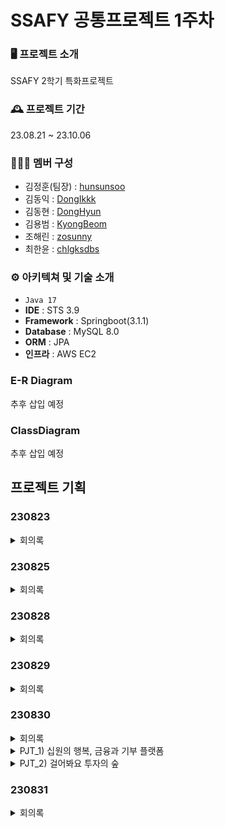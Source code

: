 # SSAFY 공통프로젝트 1주차

### 🖥️ 프로젝트 소개

SSAFY 2학기 특화프로젝트

### 🕰️ 프로젝트 기간

23.08.21 ~ 23.10.06

### 🧑‍🤝‍🧑 멤버 구성

- 김정훈(팀장) : [hunsunsoo](https://github.com/hunsunsoo)
- 김동익 : [DongIkkk](https://github.com/DongIkkk)
- 김동현 : [DongHyun](https://github.com/DongHyun-Klm)
- 김용범 : [KyongBeom](https://github.com/KyongBeom)
- 조해린 : [zosunny](https://github.com/zosunny)
- 최한윤 : [chlgksdbs](https://github.com/chlgksdbs)

### ⚙️ 아키텍쳐 및 기술 소개

- `Java 17`
- **IDE** : STS 3.9
- **Framework** : Springboot(3.1.1)
- **Database** : MySQL 8.0
- **ORM** : JPA
- **인프라** : AWS EC2

### E-R Diagram

추후 삽입 예정

### ClassDiagram

추후 삽입 예정

## 프로젝트 기획

### 230823

<details>
<summary>회의록</summary>
<div markdown="1">

## 회식 → 우천취소

다음주로~ 08.28 월요일 다시 정하기!

---

## 그라운드 룰

1. 모든 이슈 공유 (ex. 예비군, 취업 관련 이슈) → 취업 관련 이슈나 출결 이슈 공유
2. 의견 자유 (표정 관리 못하면 체벌)
3. 지각 시, 커피 (아아만 가능)
4. git push 전에 pull
5. 존댓말 시 장기 자랑 → 08.23 09:26 AM~10.06 18:00 PM
6. 혼자 웃을 시 공유
7. 카톡알림 끄지말기 (불시 검문)
8. 카톡, mm 확인 후 이모지 등으로 답장 꼭 하기
9. 매일 오전 10분 스크럼 회의, 월요일은 주간 회의
10. 1일 1사진
11. 우리는 개인주의다. 각자도생

---

## 프로젝트

### 프로젝트 도메인

: 핀테크(금융특화)

### 프로젝트 주제 ⇒ 17시까지 인당 3개씩 짜오기

**[한윤]**

[](https://zdnet.co.kr/view/?no=20230629162700)

[GitHub - avatime/SOL: 🏆쏠# : [신한은행 기업 연계 프로젝트]  통합형 금융 플랫폼 앱 서비스 - 🥈SSAFY 7기 자율프로젝트 우수상 2등(2022.11.28)](https://github.com/avatime/SOL)

- Open API
    - 오픈뱅킹 : https://www.openbanking.or.kr/main
    - 전자공시시스템 : https://dart.fss.or.kr/
    - 금융결제원: https://developers.kftc.or.kr/dev
    - FinanceDataReader
        - https://github.com/financedata-org/FinanceDataReader
        - https://financedata.github.io/posts/finance-data-reader-users-guide.html
- Toss나 카카오 뱅크와 같이 인터넷 전문 은행 플랫폼을 **모바일**로 개발 → **금융 슈퍼앱 프로젝트**
    - (가능할지 모르겠는데) 자체 인증서 기능 (ex. KB국민 인증서)
    - 사용자가 연동한 모든 은행의 계좌 조회 기능 (wallet 기능)
        - 연동 시, 1원 이체로 실명 인증하는 기능
    - 회원가입 시에 또는 다른 공간을 만들어서 사용자가 원하는 해외 여행지를 선택할 수 있게 하는 기능 → **여행을 포커스로 맞추고 금융 상품을 개발해도 나쁘지 않을듯?**
        - 사용자가 고른 여행지에 대한 환율 요청 알림 기능 (→ 환율이 공시될 때 배치 프로세스를 통해 원하는 지역의 환율을 알려주는 기능)
        - 사용자가 연동한 은행에 대해, 해외 결제가 가능한 카드 추천 기능
    - 사용자가 연동한 모든 은행에서 계좌내역 상세조회를 통해 월별 소비패턴을 분석하는 기능
        - 매달 고정 지출에 대한 사용자 푸쉬 알림 (ex. 유튜브 프리미엄, 쿠팡 로켓프레시 등..)
    - 사용자의 대출 계좌를 읽고 현재 대출계좌의 금리를 보여주는 기능
        - 해당 은행 상품 중, 금리가 제일 좋은 대출 추천 기능
    - 채팅 상담을 위한 챗봇 기능 (chat gpt 활용)
    - 달력 기능을 추가해서, 사용자가 입출금 해야되는 날짜에 기록을 가능하게 하고, 해당 날짜와 시간에 알림 기능
    - 빅테크 서비스 시스템인 유료 맴버십 서비스 기능 (구독 서비스 기능, ex. 토스프라임, 네이버플러스맴버십 등..)
    - 이더리움에서 제공하는 NFT를 위한 표준 프로토콜인 ‘ERC-721’을 기반으로 NFT를 생성하는 로직을 구현 → 이더리움 네트워크에서 가상화폐를 만들기 위해서는 ‘ERC-20’ 프로토콜을 사용 → **자체 앱 가상화폐 만들기**

**[용범]**

- 청소년 금융 슈퍼앱
    - 금융과 관련된 용어나 방식이 청소년한테 진입장벽이 높고 어렵다.
    - 청소년에 맞는 단어 선택과, 기능을 정리한 금융 슈퍼앱
    - 진입장벽을 낮추고, 청소년이 할 수 있는 다양한 금융 상품 소개 및 추천 + 멀게만 느껴지는 투자도 가능하도록

- 취미 재테크 플랫폼
    - 신발, 식물, 레고 등 다양한 취미와 관련된 재테크가 늘어남.
    - 따라서 이러한 재테크를 당근 마켓처럼 거래 가능하고 주식장 처럼 실시간 시세를 표시함.
    - 기본적인 금융시스템을 구현, 주식이나 펀드 연결 대신에 취미 재테크로 연결
    - 취미 재테크와 금융 서비스를 동시에 즐길 수 있는 명륜진사갈비 같은 서비스

- 세금 관리
    - 현재 핀테크 시장에  AI 투자 전문, 보험 전문, 대출 금리 비교 전문 등 슈퍼앱을 제외한 한 종목 특화 핀테크 어플이 많다.
    - 그 중에서 빈집을 찾던 중 세금과 관련해서 정리를 해주는 사이트가 비교적 없는 것 같음.
    - 본인의 소득이나 지출, 부동산, 자동차 등 에서 나오는 세금을 정리, 어떻게 하면 세금이 적게 나오는지 비교 분석 해주는 세금 관리 어플 or 사이트
    - 캘린더를 통한 관리 + 연말정산을 위한 정리 및 방식 추천

- 여러방면 연계형 핀테크
    - 옆에 보시는 화면처럼, 문화생활을 즐길 때 필요한 티켓 구매 화면입니다. 구매를 할 때, 결제를 할 수단이나 방법을 넣어서 결제를 진행해야 하는데요. 이러한 티켓 구매 관련해서 또는 여행 관련해서 연관된 금융 슈퍼앱을 생각해봤습니다.
    - 결제수단을 추가하는 번거로운 방법x, 금융서비스를 사용함으로서, 해결 되는 결합형 금융 관리 어플리케이션을 생각하게 되었습니다.
    


**[해린]**

- **개인자산 운용 펀드 플랫폼**
    
    > 투자 상품 찾고 투자해 개인 자산을 효율적으로 운용하고 다양한 투자 기회를 활용할 수 있는 플랫폼
    > 
    - 개인화된 투자 추천
        - 사용자의 투자 목표, 성향, 리스크 허용도 분석해 개인화된 투자 추천 제공. → 머신러닝과 데이터 분석 사용.. 로보어드바이저..?
    - 다양한 자산 클래스 투자 상품 제공
        - 주식 / 채권 / 부동산 등 다양한 자산 클래스에 대한 투자 상품 제공해 개인 자산 포트폴리오 다양화 기회 제공
    - 투자 리스크 관리
        - 개인별 리스크 허용도에 알맞는 추자 상품 선택하고 포트폴리오 구성
        - 리스크 관리 도구를 활용해 투자 리스크 최소화하고 안전성 유지
    - 실시간 모니터링
        - 투자한 자산의 가치와 성과를 실시간으로 모니터링
        - 포트폴리오 성과와 거래 내역을 쉽게 확인할 수 있는 차트나 캘린더 같은 대시보드 제공
    - 자동 재투자 기능
        - 투자 수익 발생 시 자동으로 재투자되는 기능을 제공해 수익 극대화

- **종합 금융 플랫폼**
    
    > 오픈 뱅킹 + 카드 + 증권 → All In One
    > 
    - 기존 여러 플랫폼으로 나뉘어 있던 금융 서비스들을 하나의 플랫폼에서 해결
    - 다양화된 금융 상품 제공
        - 예금, 적금, 대출 등 다양한 금융 상품 제공
    - 개인화된 금융 관리
        - 금융 상황과 목표에 따른 개인화된 금융 관리 서비스 제공
        - 예산 관리 / 저축 목표 설정 / 투자 추천
    - 금융 데이터 시각화
        - 금융 거래 내역과 투자 성과 시각화
        - 소비 패턴 분석
    - 편리한 결제 및 송금
        - 개인이 사용 중인 계좌와 카드 연동해 한곳에서 관리

- **가상 종합 금융 플랫폼**
    
    > 어린이 / 청소년을 위한 경제 학습 플랫폼
    > 
    - 가상 계좌 및 용돈 관리
        - 가상 계좌를 생성하고 가상 용돈 관리
        - 용돈을 예산 분배하고 지출 내역 입력하며 경제적 의사결정 경험
    - 가상 금융 상품
        - 가상으로 투자할 수 있는 가상 금융 상품 제공
        - 가상 주식 / 가상 예금 / 가상 투자 상품
    - 금융 게임/퀴즈
        - 예산 조작 게임 / 금융 상식 퀴즈 / 투자 시뮬레이션 등 금융 교육 통해 학습
        - 정답시 포인트 제공
    - 금융 교육 콘텐츠
        - gpt 활용해 돈의 개념, 예산 관리, 저축, 투자 등 기초적 금융 지식 교육
    - 부모 감독 기능
        - 자녀의 활동을 모니터링하고 제한할 수 있는 기능 제공
    - 명세서 및 성과 보고서
        - 가상 금융 활동에 대한 명세서와 성과 보고서 제공해 자신의 재무 상황 시각적 파악
    
- **개인 지출 관리 서비스**
    - 개인별 모든 지출을 알람 및 관리
        - 자동결제(통신, 교통, 월세, 이자 등) 요일과 시간 가격 등 가시화하고 관리
        - 구독 자동 결제(ott, 유튜브프리미엄, 애플뮤직, 멜론 등) 관리
    - 소비 패턴 분석
        - 소비 내역 확인하고 차트나 캘린더 같은 대시보드 제공
        - 지출을 줄일 수 있는 방안 제안

**[정훈]**

- **노년층을 위한 웹 금융 서비스**
    - 은행 지점은 점점 줄고 있고, 그마저도 예전과는 다르게 축소된 시간으로 운영중임. 하지만, 노년층은 어플이나 웹으로 은행서비스를 이용하기 힘들어하고 있어 개선이 필요하다고 생각함        
    - 아이트래커, 음성인식 등을 이용하여, 금융 서비스 이용이 어려운 노년층을 대상으로 한 접근성이 높은 웹 금융 서비스 개발
- **모바일 통합 플랫폼**
    - 실제 기업에서도 어플을 점차 통합하고 있어, 조금 뻔할 수도 있고 볼륨이 클거같지만 취업을 위한 서류에 녹여내기는 좋을 것 같음
    - ex) 삼성 모니모
- **대출 통합 웹 서비스**
    - 대출의 종류는 상당히 다양한데, 내 상황에 맞는 최적화 된 대출을 찾아보기가 너무 힘들다
    - 대출 서비스를 통합하여 하나의 플랫폼에서 이용할 수 있도록
    - 챗봇(Gradio)을 이용해, 본인의 상황에 맞는 대출 서비스 추천
    - https://www.data.go.kr/data/15106208/openapi.do#tab_layer_detail_function
- **메모**
    - 청소년 대상의 서비스
        - 기존 앱 or 서비스 존재 ⇒ 참조하여 차별성 있는 서비스로 발전 가능하지 않을까
            - 청소년 금융 앱 ‘모니랩’
            - 우리은행 ‘우리 틴틴’
            - 하나은행 ‘아이 부자’ (Z세대와 그 부모들도 이용가능)
            - 카카오 ‘카카오뱅크 미니’
            - 국민은행 ‘리브 Next’ (20세 이상도 쓸수 있음)
            - 토스 ‘토스유스카드’
            - 케이뱅크 ‘하이틴’
            - 그 외 은행들도 미성년자를 대상으로 한 ‘비대면 계좌개설 서비스’, ‘무계좌 기반 선불 서비스’ 등을 운영 중
        - 계좌 개설 시 부모 신분증, 가족관계증명서, 기본증명서 등의 서류 필요

**[동익]**

- **크라우드 펀딩**
    
    <aside>
    🐯 아이디어는 있지만 실행을 위한 자금이 부족한 개인 또는 기업이 다수의 사람들로부터 돈을 모금하는 것. 기업과 소비자, 투자자를 연결하는 플랫폼
    
    </aside>
    
    - 와디즈
    - 증권형 / 대출형 / 리워드형 / 기부형 크라우드펀딩
    - 프로젝트or상품을 등록- 기간과 목표금액을 설정 / 투자자는 가치판단, 펀딩금액 설정
    - 기존 플랫폼과의 차별점을 가질 수 있는 컨셉 필요

**[동현]**

- **개인 사업장 관리 서비스**
    - 자영업자들이 지출, 수입, 세금등을 모두 기록하고 관리하기 힘들다.
    - 당일 발생한 카드 매출을 확인하여 마진율을 입력받아 순이익 계산
    - 지난 달, 지난 주와 매출액을 비교하며 증감추이를 그래프를 통해 보여준다
    - 매출, 고정 지출 비용, 세금등을 계산하여 매달 순이익 정산
    - 이게 핀테크가 맞나? 싶긴함
</div>
</details>

### 230825

<details>
<summary>회의록</summary>
<div markdown="1">

### 프로젝트 주제

**[한윤]**

[](https://zdnet.co.kr/view/?no=20230629162700)

[GitHub - avatime/SOL: 🏆쏠# : [신한은행 기업 연계 프로젝트]  통합형 금융 플랫폼 앱 서비스 - 🥈SSAFY 7기 자율프로젝트 우수상 2등(2022.11.28)](https://github.com/avatime/SOL)

- Open API
    - 오픈뱅킹 : https://www.openbanking.or.kr/main
    - 전자공시시스템 : https://dart.fss.or.kr/
    - 금융결제원: https://developers.kftc.or.kr/dev
    - FinanceDataReader
        - https://github.com/financedata-org/FinanceDataReader
        - https://financedata.github.io/posts/finance-data-reader-users-guide.html

**[용범]**

- **취미 재테크 플랫폼**
    - 신발, 식물, 레고 등 다양한 취미와 관련된 재테크가 늘어남.
    - 따라서 이러한 재테크를 당근 마켓처럼 거래 가능하고 주식장 처럼 실시간 시세를 표시함.
    - 기본적인 금융시스템을 구현, 주식이나 펀드 연결 대신에 취미 재테크로 연결
    - 취미 재테크와 금융 서
    

**[해린]**

- **개인자산 운용 펀드 플랫폼**
    
    > 투자 상품 찾고 투자해 개인 자산을 효율적으로 운용하고 다양한 투자 기회를 활용할 수 있는 플랫폼
    > 
    - 개인화된 투자 추천
        - 사용자의 투자 목표, 성향, 리스크 허용도 분석해 개인화된 투자 추천 제공. → 머신러닝과 데이터 분석 사용.. 로보어드바이저..?
    - 다양한 자산 클래스 투자 상품 제공
        - 주식 / 채권 / 부동산 등 다양한 자산 클래스에 대한 투자 상품 제공해 개인 자산 포트폴리오 다양화 기회 제공
    - 투자 리스크 관리
        - 개인별 리스크 허용도에 알맞는 투자 상품 선택하고 포트폴리오 구성
        - 리스크 관리 도구를 활용해 투자 리스크 최소화하고 안전성 유지
    - 실시간 모니터링
        - 투자한 자산의 가치와 성과를 실시간으로 모니터링
        - 포트폴리오 성과와 거래 내역을 쉽게 확인할 수 있는 차트나 캘린더 같은 대시보드 제공
    - 자동 재투자 기능
        - 투자 수익 발생 시 자동으로 재투자되는 기능을 제공해 수익 극대화

**[정훈]**

- **노년층을 위한 웹 금융 서비스**
    - 은행 지점은 점점 줄고 있고, 그마저도 예전과는 다르게 축소된 시간으로 운영중임. 하지만, 노년층은 어플이나 웹으로 은행서비스를 이용하기 힘들어하고 있어 개선이 필요하다고 생각함
    - 아이트래커, 음성인식 등을 이용하여, 금융 서비스 이용이 어려운 노년층을 대상으로 한 접근성이 높은 웹 금융 서비스 개발
    

**[동익]**

- **크라우드 펀딩**
    
    <aside>
    🐯 아이디어는 있지만 실행을 위한 자금이 부족한 개인 또는 기업이 다수의 사람들로부터 돈을 모금하는 것. 기업과 소비자, 투자자를 연결하는 플랫폼
    
    </aside>
    
    - 와디즈
    - 증권형 / 대출형 / 리워드형 / 기부형 크라우드펀딩
    - 프로젝트or상품을 등록- 기간과 목표금액을 설정 / 투자자는 가치판단, 펀딩금액 설정
    - 기존 플랫폼과의 차별점을 가질 수 있는 컨셉 필요

**[동현]**

- **개인 사업장 관리 서비스**
    - 자영업자들이 지출, 수입, 세금등을 모두 기록하고 관리하기 힘들다.
    - 당일 발생한 카드 매출을 확인하여 마진율을 입력받아 순이익 계산
    - 지난 달, 지난 주와 매출액을 비교하며 증감추이를 그래프를 통해 보여준다
    - 매출, 고정 지출 비용, 세금등을 계산하여 매달 순이익 정산
    

---

[NH오픈플랫폼 개발자센터](https://developers.nonghyup.com/)

→ 시중 은행 중, 그나마 OpenAPI 제공하는 사이트…

[핀테크 포털 - 한국핀테크지원센터](https://fintech.or.kr/web/expo/idea.do?menu_id=10300)

- 환율 데이터를 바탕으로 모의 투자

</div>
</details>

### 230828

<details>
<summary>회의록</summary>
<div markdown="1">

## 역할분담

- 팀장 : @김정훈(학부생-기계시스템공학전공) ‍
- BackEnd Leader : @해린 조
- FrontEnd Leader : @김용범
- 서기 : @동현 김
- 설문 : @김용범
- PPT : @김정훈(학부생-기계시스템공학전공) ‍
- 발표 : @최한윤
- Jira Scrum Master : @동익 김
- Git Master : @동익 김
- BackEnd Infra : @최한윤
- FrontEnd Infra : @동현 김

### 1. 취미 재테크 플랫폼 (용범)

- 주식투자처럼 가격을 그래프 형식으로 나타내야함
- 직접 판매를 하는 것이 아니라 관련된 판매 사이트 연결 형식으로 가야할 듯
- 웹 크롤링의 신이 되어야 함

### 2. 모의 부동산 투자 플랫폼 (해린)

- 

### 3. 노년층을 위한 웹 금융 서비스 (정훈)

- 진짜 기본적인 웹 금융 서비스 + 아이트래커, 음성인식
- 아이트래커 쓸꺼면 웹앱은 힘들 것 같음 (카메라 허용 빡셈 ios - 김용범)

### 4. 크라우드 펀딩 (동익)

- 플랫폼을 통해 다수의 개인들로 부터 자금을 모으는 행위
- 아이디어, 사업 상품 등을 공개하고 목표금액, 모금기간을 정하여 투자를 받는다.

### 5. 개인 사업장 관리 서비스 (동현)

- ***불가능 그것은 사실이 아니라 하나의 의견일 뿐이다. -롤로노아 김동현-***

### 6. 조각 투자 플랫폼 (한윤)

---

## 컨설턴트님 첫 상담

**컨설턴트님 질문**

**Q. 팀은 어떻게 모이게 된건지?** 윤이의 고생.. 
공통 때 폭망 → 자율 때 잘함(?)
**Q. 핀테크 선정 이유?** 
특화는 본전공이 백그라운드가 있다면 유리하다. 
**Q. 프론트 백엔드 비율?** 2:4
핀테크는 백엔드 비중이 높을 수 있다, API만으로 하기에는 부족하고 여러가지를 붙여야 할 수 있음
2학기 마음가짐 → 대학교 인턴, 여러 개발을 해보면서 진로를 결정할 수 있는 시기 
기획에 따라 
**Q. 팀 목표?** 구글 스토어, 앱 스토어 출시
좋은 목표다. 개발은 대부분 해보지만 서비스 운영 경험은 가지기 힘들다. 피드백 받아서 픽스해본 경험은 면접에서도 굉장히 좋아하는 경험. 대신 서비스를 빠르게 완성하고 배포해야함.
앱의 경우에는 사용자가 웹에 비해 적을 수 있다.  PWA 추천

**컨설턴트님에게 질문**

**Q. 핀테크 기획 방향성에 대한 질문**

정말 하고 싶다면 더미데이터로 있다고 치고 하는 것도 가능은 함.
꼭 명세서대로 할 필요는 없다. 

**Q. 꼭 써야 하는 기술이 있는지?**

금융 관련 내용이면 상관없음. 

**Q. 핀테크 주제선정**

특별한 걸 해봤으면 좋겠다.

최근 iot 동산관련 프로젝트 
대출을 받을 때 대출 대신에 담보를 거는데 보통 땅이나, 건물을 거는데 그런 것이 아닌 설비나 장비를 담보로 하여 대출을 하는 서비스. 대신 iot 기기를 붙여 움직이는지를 확인함. 
→ 사실 이것도 핀테크라고 할 수 있다. 이런 프로젝트도 가능하고 다양하게 생각했으면 좋겠다. 

**Q. 금융권 취업할 때 꼭 핀테크 관련 프로젝트**

신입사원 면접을 볼 때 프로젝트 주제를 중요하게 보지 않음. 와서 빠르게 적응하고 회사에 오래 다닐 신입사원을 찾는 거지 사전지식이 많은 신입사원을 바라지 않는다. 
면접관들이 보는 건 지금 회사의 기술 스택을 아는지보다는, 새로운 기술을 학습하는 태도, 성과를 중요하게 본다.

---

## 추가 의견

#### 해린

1. 버스 대절 플랫폼(?)
    - 카풀처럼 버스를 대절하는데, 특정 인원 수가 모일 때마다 할인율이 커짐
    - 대학교 또는 직장 또는 특정 지하철역(정기적 대절) 또는 놀이공원같은 곳(일일대절)으로
    - 어쩌면 약간 펀딩같은..?
    

#### 한윤

1. 지식 (계획) 재테크
    - 하루의 할당 공부량 (or 계획량)을 지정
    - 계획을 신청할 때, 보증금을 상납
    - 계획이 완료되면, 보증금을 받고 포인트 (현금화 가능)을 추가적으로 적립
    - 계획에 실패하면, 보증금을 돌려받지 못함

#### 정훈

1. 공유 농업(or 정원) 서비스
    - 기존에 존재하는 따릉이(공유 자전거), 공유 킥보드, 쏘카(공유 차랑), 에어비앤비(공유 숙박), 공유 주방 등의 서비스와 비슷한 결로 기획
    - 주말 농장에 관심이 많은 사용자들을 대상으로 농장을 대여하여 본인의 작물을 기르고 수확할 수 있도록 하는 서비스

</div>
</details>

### 230829

<details>
<summary>회의록</summary>
<div markdown="1">

### 1. 출산 장려 및 양육비 후불 서비스

- 스케줄 관리를 통한 가계부
    - 처음 부모가 되는 가정들은 본인들의 지출이 어느 정도인지 파악이 어려움(비교 대상 x)
    - `빅데이터` 기술을 사용하여 월별 또는 연도별 가정 지출 비용을 대비하여 표시
        - 토스의 월별 지출액을 비교하는 것처럼 자녀의 수 만큼의 가정 별 지출액 비교
- `후불 결제` 시스템
    - 생후 몇 개월 처럼 기간을 정해둔 다음, 무이자로 양육비를`후불 결제`할 수 있는 서비스
    - 이를 위해 다양한 안전 장치가 필요한 것으로 보임
- 다양한 정책 한눈에 보기 쉽게
    - 국가별, 지역별 양육비 지원 정책을 잘 정리해 표시
    - 은행에서 해주는 다양한 금융 상품 추천
- CHAT GPT를 사용한 `챗봇`
    - 양육에 대해 어려움을 겪는 질문 사항이나 정책 별 의문사항을 답변해주는 `챗봇` 개발
- 양육에 관련한 소통 게시판 개설 =/-*-/*-
- 국가에서 신청하는 제도를 간략화, 연결 등을 위한 확장 서비스

### 2. 취미 재테크 플랫폼

- 다양한 취미 생활 재테크 ex) 레고, 신발, 운동 용품 등
    - 한정판 같이 물량이 부족한 인기 매물을 사, 묵혀두는 것 만으로도 재테크가 되는 취미 재테크가 유행
        - 이를 한눈에 보기 쉽고, 다양한 판매 사이트를 연결해주는 플랫폼

```markdown
**[피드백]**

마켓 커머스 플랫폼과 가깝지 않나? -> 쿠팡과 같이 가격변동을 보여준다.
크림이 떠오른다.
주식은 투자를 하는거라 이 아이디어와는 애매할 것 같다.
플랫폼 내에서 거래가 발생해야 데이터를 쌓을 수 있지 않나?
마이데이터가 있어도 별 상관이 없지 않나?
다나와와 같은 플랫폼이 있는데 아이템만 다른거 가지고 경쟁력이 없다.
```

### 3. 개인 중고장터 플랫폼 (플리마켓)

- 이전의 미니홈피 (싸이월드)를 시작으로 최근에는 개인 방송, 유튜버 등 개인 단위의 플랫폼이 성행
- 현재 중고 거래를 하는 사이트 (중고나라, 당근마켓 등)이 존재함
- 시중의 시장에 가보면, 상인들은 모두 자리를 잡고 판매하는 개념, → but 우리는? 당근마켓에 글을 올리는 경우는 자리를 잡는 개념으로 볼 수 없음
- **중고 거래를 실제 오프라인 거래와 같이 자리를 선점하고 프라이빗하게 할 수 있는 개인 플랫폼을 제공해주는 사이트**
    - 인스타와 같은 템플릿? 으로 제작
    - 개인 DM을 통해 판매자와 구매자간의 1대1 대화
- 사용자가 구매한 내역 또는 조회한 내역을 기반삼아 사용자에게 맞춤 `중고 거래 추천 알고리즘`

```markdown
사용자 커스텀 구현이 어려울수도 난이도 천차만별
커스텀을 어디까지 사용자에게 허용할 것인지
결제시스템 구현 할것?
다른프로젝트와의 차별화 -> 커스텀 허용 범위를 어디까지 할 것인지
단순 디자인 또는 레이아웃? 아님 기능적 커스텀? 허용할 것인지
커머스에 더 가까움 -> 이 지식이 있어야 할 것
사업자와 비사업자의 차별은 어떻게 둘 것?
플리마켓 장기화 -> 사업자 장기적으로는 불법임

볼륨이 큰 커스텀 구현하는게 도움이 되는지
핀테크적 요소가 부족하지 않나
```

### 4. 군인과 곰신 및 가족 연계 플랫폼

- ~~정보공유~~
- ~~인터넷 편지를 대신할 진짜 편지지를 작성하는 듯한 환경 제공 → 이젠 군대에서 폰 사용 된다매..~~
- ~~선물 공동구매 또는 펀딩 → 막 박스에 과자나 생활용품 보내고 그러던데..~~
- ~~입력한 위치 기반 주변 식당 카페 숙소 추천 및 예약 → 외박나오거나 외출해서 가족 또는 여자친구 만날때..~~
- ~~군 내에서 소비 입력시 → 소비 패턴 분석해서 차트로 보여주자..~~
- ~~월급 일부 티끌 모아 태산하기.. → 약간 적금같은 느낌..?~~
    - ~~뭐 예를들어 원래 담배를 자주 피는데 끊고 싶다 → 목표 등록해놓고 안 사면 그만큼의 금액을 자동으로 모아주는 것도 괜찮을 듯..~~

### 5. 조각 투자 플랫폼

- 최근 STO(Security Token Offering)에 대한 관심의 증가로 기업에서 주식을 상장하는 방식인 IPO(Initial Public Offering)와 유사한 방식으로 기업이 발행한 증권형 토큰을 통해 자본을 조달하는 것에 대한 수요가 증가함
    
    [GitHub - TokenMarketNet/sto: Security Token Manager is an open source project for a command line tool and Python API  to interact and integrate security tokens.](https://github.com/TokenMarketNet/sto)
    
- 뱅카우 등 한우 조각 투자 플랫폼이 유행할 듯
- ex. 한우(소), 음원 저작권, 미술품, 부동산 등 현재 존재
- 고가의 제품을 이용해 투자에 대한 장벽을 낮춘다는 점에서 자산규모가 작은 투자자들에게 투자기회를 제공    
- 어떠한 아이템(ex. 나무)을 주제로 잡아, 조각 투자 플랫폼을 만들어 2023 금융 소비 트렌드에 알맞는 투자 플랫폼을 생성

→ 추가적으로, `블록체인(NFT)` 기술을 넣어, 실제 돈이 아닌 코인으로 조각 투자를 가능하도록 구현할 생각도 있음

```markdown
유행하는 좋은 아이디어 이지만, 기존의 방식과 동일
특색을 갖추는 게 포인트 일 듯
큰 회사가 가지는 품목이 아닌 좀 틈새시장을 노려야 하는 게 좋을 것 같음.
```

### 6. 주변 매장 할인 알림 서비스

- 점주 → 앱을 통해 1+1 이벤트, 안팔리는 재고 할인 행사, 마감 할인 행사등의 정보를 올리고 홍보
- 소비자 → 앱을 통해 주변 매장의 할인 정보를 확인하고 저렴한 가격에 구매
- 점주는 남는 재고, 버리는 재고를 줄일 수 있고 이벤트하는 물품 홍보 가능
- 버려지는 음식물, 재고를 줄여 환경보호에 기여
- ex) kfc 21시 이후 치킨 1+1행사, 베라데이, 마트 마감세일,  편의점 1+1 행사 등
    - 보증금을 입금하면, 물건을 미리 빼놔줌
    - - 기존의 있는 서비스라고 해도 개선점이 있음.
    - 기존 서비스 + 개선점 근데.. 나쁘진 않다 정도.. 욕심을 가져서 더 큰 볼륨?
    - 쿠폰 발행, 선착순, 경매, 제휴서비스 등등
    - 기존 서비스를 직접 사용해보면서 해결 방법을 구상해보자.

### 7. 사회초년생들의 신용 등급 상승을 위한 목표달성 도우미 서비스

- [핀테크 아이디어 공모전 수상작](https://fintech.or.kr/web/expo/idea.do)
- 내 신용등급 조회
- 신용등급에 대한 기본적인 정보 제공
    - + 경제 교육
- 과다지출 방지를 위한 가계부 기능 제공
- 체크카드 지출 내역

```markdown
[피드백]

- 이 아이디어는 문제의식에서 비롯된 아이디어. -> 기술 (인공지능, 크롤링 등)을 이용해서
이 사람들에게 무언가 제공할 수 있는 것이 있어야함.
- 현재로써는 부가 기능밖에 되지 못함 -> 조금더 기술적인 부분이 필요함
- 벼룩시장 아이디어에서 물물교환을 많이함
- 이 아이디어나 벼룩시장 아이디어 에서 이런 것들을 기술적으로 편하게 풀어내는 것 쪽으로 
고민을 해봐야할듯

```

```markdown
- 아이디어에 맞지 않는 기능?
- 물물 교환 기술적 방식?
- 값어치 비교 or  상태 관리 or 희귀성 등등 기술적으로 표현할 수 있는 방법?
- like 인공지능 가치 판단
```

### 8. 웨딩 플랫폼

- ~~결혼준비 통합 디렉팅 서비스~~
- ~~결혼자금도 미리미리 준비 계획등등~~
    - ~~결혼 날짜를 지정하면, 얼마를 더 모아야 하는지 눈으로 확인시켜주는 시스템~~
- ~~예산맞춤 웨딩플래닝~~
- 

### 9. 전기차 충전 관리 서비스 / 전반적인 주유관련 관리 플랫폼

~~→ 전반적인 주유에 대한 서비스로 발전~~

- ~~기존 아파트나 관공서, 회사 등에 설치된 전기차 충전소의 가장 큰 문제점은 사용자가 완충 후 이동주차 및 사용후의 정리를 안한다는 점인데, 이를 해결할 통합 플랫폼의 부재~~
    
    ~~ex) 회사에서는 제한된 전기차 충전을 해결하기 위해, 단톡방을 따로 운영하고 있음~~
    
- ~~기본 기능으로 전기차 충전소 위치정보 제공~~
    
    [한국전력공사_지역별 전기차 충전소 현황정보_20230718](https://www.data.go.kr/data/15039765/fileData.do)
    
- ~~전기차 충전에 혜택이 있는 신용카드 추천~~
- ~~전기차 충전에 대한 결제 기록 관리 (언제 한번씩 충전을 하고, 자주 이용하는 충전소 등)~~
- ~~충전 요금 변화를 차트로 보여줌~~

### 10. 버스 대절 플랫폼

- ~~카풀처럼 버스를 대절하는데, 특정 인원 수가 모일 때마다 할인율이 커짐~~
- ~~대학교 또는 직장 또는 특정 지하철역(정기적 대절) 또는 놀이공원같은 곳(일일 대절)으로~~
- ~~어쩌면 약간 펀딩같은..?~~
</div>
</details>

### 230830

<details>
<summary>회의록</summary>
<div markdown="1">

## 컨설턴트님 미팅(23/08/30 10:00)

### **취미 재테크 플랫폼**

주식처럼 한다는 게 무슨 의미인지? 
가격 추이를 보여준다는 건 주식보다는 쿠팡이나 크림과 같은 사이트와 비슷하지 않나? 
다나와 같은 사이트와 다른 특색이 뭐가 있을지, 경쟁력이 있을지 고민

```jsx
마켓 커머스 플랫폼과 가깝지 않나? -> 쿠팡과 같이 가격변동을 보여준다.
크림이 떠오른다.
주식은 투자를 하는거라 이 아이디어와는 애매할 것 같다.
플랫폼 내에서 거래가 발생해야 데이터를 쌓을 수 있지 않나?
마이데이터가 있어도 별 상관이 없지 않나?
다나와와 같은 플랫폼이 있는데 아이템만 다른거 가지고 경쟁력이 없다.
```

### **개인 중고장터 플랫폼**

사용자에게 커스텀하게 해 준다고 하면 구현 측면에서는 굉장히 어려울 것이다. 어디까지 커스텀을 가능하게 할지에 따라 난이도가 굉장히 천차만별. 핀테크니까 결제시스템과 같은 내용이 포함됐으면 좋겠다. 차별화를 하려면 커스텀 기능이 메인이 되어야 하는데 그 부분이 구체화되어야 한다.
커머스에 대한 지식 있는지?  

**컨설턴트님이 기획에 대해 평가하는 2가지**  
아이디어, 기술
새로운 기술을 쓰는 것이 아닌 디자인적인 요소만 열심히 하는것은 평가에도, 추후에 자소서에 쓸 때도 아쉽지 않을까?
핀테크적 주제가 조금 더 필요해보임

```jsx
사용자 커스텀 구현이 어려울수도 난이도 천차만별
커스텀을 어디까지 사용자에게 허용할 것인지
결제시스템 구현 할것?
다른프로젝트와의 차별화 -> 커스텀 허용 범위를 어디까지 할 것인지
단순 디자인 또는 레이아웃? 아님 기능적 커스텀? 허용할 것인지
커머스에 더 가까움 -> 이 지식이 있어야 할 것
사업자와 비사업자의 차별은 어떻게 둘 것?
플리마켓 장기화 -> 사업자 장기적으로는 불법임

볼륨이 큰 커스텀 구현하는게 도움이 되는지
핀테크적 요소가 부족하지 않나
```

### 조각 투자 플랫폼

블록체인 기술이나 최근 트렌드와 맞는 건 좋음. 새로운 차별점이 있다면 좋을듯하다.
품목을 하나 정하고 그 품목에 특색에 맞게 차별화하면 좋지 않을까
이미 있는 부동산 같은 주제보다는 취미와 같은 부분과 연동한다면 특색이 있을 수 있지 않을까?
스타트업들이 틈새시장을 노리듯이 색다른 품목을 하면 괜찮지 않을까?

**볼륨에 대한 질문**
명세서에 주요 기능이 GPT. 테크가 너무 애매하다. 차라리 핀테크는 별게 없어서 블로체인을 선택했다고 생각해 보면 오히려 볼륨은 걱정 안 해도 되지 않을까?
블록체인 도메인은 싸피에서 제공되는 가상 토큰? 같은게 있음
알아보면 가상으로 따로 만들 수 있는 게 있다.

**캠핑에 대한 분산투자 아이디어**

캠핑 물품을 분산투자 할 필요성이 있을까? 실사용 물품을 투자하는 게 공동구매의 느낌에 가깝다.
조금 더 핀테크스러운 주제를 했으면 좋겠음.

```jsx
유행하는 좋은 아이디어 이지만, 기존의 방식과 동일
특색을 갖추는 게 포인트 일 듯
큰 회사가 가지는 품목이 아닌 좀 틈새시장을 노려야 하는 게 좋을 것 같음.
```

### 사회초년생들의 신용 등급 상승을 위한 목표달성 도우미 서비스

사회초년생들의 신용 문제를 어떻게 해결할 것인지 명확한 기술에 대한 고민이 필요하다고 생각.
벼룩시장을 온라인으로 옮긴다고 했을 때, 벼룩시장을 하는 이유에 대해 고민을 해봤으면 좋겠다.
물물교환과 같은 걸 기술적으로 어떻게 풀어낼 것인지 고민을 해보면 좋지 않을까? 
물품에 대한 가치판단을 인공지능이 평가해 준다거나 하는 느낌?  

```jsx
- 이 아이디어는 문제의식에서 비롯된 아이디어. -> 기술 (인공지능, 크롤링 등)을 이용해서
이 사람들에게 무언가 제공할 수 있는 것이 있어야함.
- 현재로써는 부가 기능밖에 되지 못함 -> 조금더 기술적인 부분이 필요함
- 벼룩시장 아이디어에서 물물교환을 많이함
- 이 아이디어나 벼룩시장 아이디어 에서 이런 것들을 기술적으로 편하게 풀어내는 것 쪽으로 
고민을 해봐야할듯
```

```jsx
- 아이디어에 맞지 않는 기능?
- 물물 교환 기술적 방식?
- 값어치 비교 or  상태 관리 or 희귀성 등등 기술적으로 표현할 수 있는 방법?
- like 인공지능 가치 판단
```

### 주변 매장 할인 알림 서비스

기존에 자주 나왔던 주제이긴 하다. 하지만 기존 서비스를 완벽하게 구현하고 문제를 해결하거나 차별성을 따로 만든다면 나쁘지 않다고 생각. 

**보증금 아이디어**

나쁘지는 않다. 쿠폰 발행, 선착순, 경매 등 추가적으로 발전 방향 생각해보면 좋을듯하다

이 주제도 핀테크라고 할 수는 있지만 목표로 하는 게 금융권이라면  조금 더 금융권에서 할만한 프로젝트를 생각했으면 좋겠다. 그런것보다 프로젝트를 재밌게 한번 해보자 하는 생각이면 상관없다.

---

# 결론

<aside>
💡 **가져갈 아이디어**

1. 조각 투자 플랫폼
2. 주변 매장 할인 서비스
3. 금융 관련 게임

→ 나머지 아이디어들은 결합해서 쓰는 느낌으로

</aside>

### 조각 투자 플랫폼

- 어떠한 아이템(ex. 나무)을 주제로 잡아, 조각 투자 플랫폼을 만들어 2023 금융 소비 트렌드에 알맞는 투자 플랫폼을 생성
- ex. 한우(뱅카우), 음원 저작권, 미술품, 부동산 등
- 고가의 제품을 이용해 투자에 대한 장벽을 낮춘다는 점에서 자산규모가 작은 투자자들에게 투자기회를 제공
    
    [https://books.google.co.kr/books?id=Mk7REAAAQBAJ&pg=PA2022&lpg=PA2022&dq=재테크+시테크+덕테크&source=bl&ots=5H2p_F-KJP&sig=ACfU3U0al0BNQuFULuJNxz0w9ow7HAD1uQ&hl=ko&sa=X&ved=2ahUKEwiomPiI4YCBAxVT_GEKHXXdAdcQ6AF6BAgaEAM#v=onepage&q=재테크 시테크 덕테크&f=false](https://books.google.co.kr/books?id=Mk7REAAAQBAJ&pg=PA2022&lpg=PA2022&dq=%EC%9E%AC%ED%85%8C%ED%81%AC+%EC%8B%9C%ED%85%8C%ED%81%AC+%EB%8D%95%ED%85%8C%ED%81%AC&source=bl&ots=5H2p_F-KJP&sig=ACfU3U0al0BNQuFULuJNxz0w9ow7HAD1uQ&hl=ko&sa=X&ved=2ahUKEwiomPiI4YCBAxVT_GEKHXXdAdcQ6AF6BAgaEAM#v=onepage&q=%EC%9E%AC%ED%85%8C%ED%81%AC%20%EC%8B%9C%ED%85%8C%ED%81%AC%20%EB%8D%95%ED%85%8C%ED%81%AC&f=false)
    
- 최근 STO(Security Token Offering)에 대한 관심의 증가로 기업에서 주식을 상장하는 방식인 IPO(Initial Public Offering)와 유사한 방식으로 기업이 발행한 증권형 토큰을 통해 자본을 조달하는 것에 대한 수요가 증가함
    
    [GitHub - TokenMarketNet/sto: Security Token Manager is an open source project for a command line tool and Python API  to interact and integrate security tokens.](https://github.com/TokenMarketNet/sto)
    
    → 추가적으로, `블록체인(NFT)` 기술을 도입하여, 실제 돈이 아닌 코인으로 조각 투자를 가능하도록 구현할 생각도 있음
    

### [피드백]

```jsx
블록체인 기술이나 최근 트렌드와 맞는 건 좋음. 새로운 차별점이 있다면 좋을듯하다.
품목을 하나 정하고 그 품목에 특색에 맞게 차별화하면 좋지 않을까
이미 있는 부동산 같은 주제보다는 취미와 같은 부분과 연동한다면 특색이 있을 수 있지 않을까?
스타트업들이 틈새시장을 노리듯이 색다른 품목을 하면 괜찮지 않을까?

**볼륨에 대한 질문**
명세서에 주요 기능이 GPT. 테크가 너무 애매하다. 차라리 핀테크는 별게 없어서 
블록체인을 선택했다고 생각해 보면 오히려 볼륨은 걱정 안 해도 되지 않을까?
블록체인 도메인은 싸피에서 제공되는 가상 토큰? 같은게 있음
알아보면 가상으로 따로 만들 수 있는 게 있다.

**캠핑에 대한 분산투자 아이디어**

캠핑 물품을 분산투자 할 필요성이 있을까? 실사용 물품을 투자하는 게 공동구매의 느낌에 가깝다.
조금 더 핀테크스러운 주제를 했으면 좋겠음.

유행하는 좋은 아이디어 이지만, 기존의 방식과 동일
특색을 갖추는 게 포인트 일 듯
큰 회사가 가지는 품목이 아닌 좀 틈새시장을 노려야 하는 게 좋을 것 같음.
```

### 주변 매장 할인 알림 서비스

- 점주 → 앱을 통해 1+1 이벤트, 안팔리는 재고 할인 행사, 마감 할인 행사등의 정보를 올리고 홍보
- 소비자 → 앱을 통해 주변 매장의 할인 정보를 확인하고 저렴한 가격에 구매
- 점주는 남는 재고, 버리는 재고를 줄일 수 있고 이벤트하는 물품 홍보 가능
- 버려지는 음식물, 재고를 줄여 환경보호에 기여
- ex) kfc 21시 이후 치킨 1+1행사, 베라데이, 마트 마감세일,  편의점 1+1 행사 등
    - 보증금을 입금하면, 물건을 미리 빼놔줌
    

### [피드백]

```jsx
기존에 자주 나왔던 주제이긴 하다. 하지만 기존 서비스를 완벽하게 구현하고 기존 서비스의 문제를
개선하거나 차별성 있는 기능을 만든다면 나쁘지 않다고 생각. 
이 주제도 핀테크라고 할 수는 있지만 목표로 하는 게 금융권이라면  조금 더 금융권에서 
할만한 프로젝트를 생각했으면 좋겠다. 
그런것보다 프로젝트를 재밌게 한번 해보자 하는 생각이면 상관없다.            
기존 서비스를 직접 사용해보면서 해결 방법을 구상해보기.

**보증금 아이디어**
나쁘지는 않다. 쿠폰 발행, 선착순, 경매 등 추가적으로 발전 방향 생각해보면 좋을듯하다
```

### 금융 관련 게임

## 투자의 숲

<aside>
💡 **모의 재테크를 통한 경제 학습 플랫폼 (게임)**

</aside>

### 메인기능

1. 모의 투자를 통한 자산 관리 
    - 모의 주식 투자 → 한국투자증권 API
        - 뉴스와 같은 데이터 제공 이벤트
        - 호재일 때 어떤 뉴스 / 악재일 때 어떤 뉴스
        - 투자의 방향성을 잡아주는
    - 모의 부동산 투자 → 공공데이터포털 부동산 API
2. 자산 관리 은행
    - 예금
    - 적금
    - ~~대출~~ ⇒ 카카오페이 현질
3. 경매장
    - 몬스터 경매(희귀탬일수록 비쌈)
    - 12시간 운영
    - 최고가 당첨

### 추가기능

1. 몬스터 ~~키우기~~ → 몬스터 랜덤 뽑기 (가챠)
    - ~~랜덤 알~~
    - ~~1-3단계의 진화~~
    - ~~총 8개 이상의 캐릭터~~ → 엄청 많이
    - 레어몬스터 (포켓몬, 디지몬 등)
    - 생성형 AI 캐릭터 → NFT
    - ~~자산을 이용해 먹이를 사서 게이지가 차면 진화~~
2. 랭킹
    - 매일 자산 랭킹 top3위까지 보너스 증정
    - 매일 몬스터 보유 랭킹 top3까지 보너스 증정
    - 3분마다 갱신 → 스프링 배치
3. 문의 기능
    - 챗봇..
4. AI 예측 기능
    - 주식 차트 분석

### 필요 API

- 키움증권 API
    
    [키움증권 | 대한민국 주식시장 점유율 1위](https://www.kiwoom.com/h/customer/download/VOpenApiInfoView)
    
- 부동산 API
    
    [국토교통부_상업업무용 부동산 매매 신고 자료](https://www.data.go.kr/data/15057267/openapi.do)
    

### 참고Ref

https://github.com/Isanghada/ModooStock

[](https://namu.wiki/w/동물농장(게임))

## 유의점

- 예측의 부정확성
- 모의 투자를 어떻게 가르칠 것인지에 대한 가이드라인을 정확히
    
    → 진짜 주식을 하기 전에 경험&학습해보는 (호재/악재에 대한 가이드라인)
    
    → 코스닥, 코스피 등등 장르가 많음
    
- 모의 투자를 했을 때의 대한 이점
- 몬스터 → 우리 서비스 안에만 있는, 몬스터에 대한 투자를 하는 것은?
- 과거차트에 대한 보조지표로 차트매매에 대한 정보 제공 → 주식 입문자에겐 어떤 의미?

</div>
</details>

<details>
<summary>PJT_1) 십원의 행복, 금융과 기부 플랫폼 </summary>
<div markdown="1">

### 1. **금융 시스템을 직접 구축 (BaaS : Banking as a Service)**

- **금융 IT 시스템 구조 → 볼륨 조정 예정**
    - 계정계 (코어 뱅킹 시스템) → 코어 뱅킹을 MSA로 전환해볼 예정
    - 정보계
    - 운영계
    - 채널계
    - 대외계
    - 기간계
- **Kafka**
- **MCI (Multi Channel Integration)**

### 2. **사용자 지정 단위의 잔액을 기부 & 펀딩할 수 있는 플랫폼 (ex. 은행 + 해피빈)**

- 통장에 월 단위로 들어오는 이자나 연 이자에서 나오는 10원 단위, 1원 단위의 금액의 사용하기에도, 모으기에도 애매한 돈 들을 소소한 기부로 행복을 챙길 수 있는 티끌 모아 기부 컨텐츠를 금융 서비스에 결합
- UI/UX 적으로 기부를 할 때, 재미 요소를 두어 사용자에게 즐거운 경험을 선사(?)
    - ex) 기부를 할 때마다, 메인 화면 중앙의 나무에 물을 주거나, 햇살을 주어 나무 성장
- 1,000원 있을 때는 1원 단위, 10,000원 있을 때는 10원 단위, 100,000원 있을 때는 100원 단위 등

```jsx
괜찮을 수 있다.
소액 기부라는 자체가 큰 아이디어는 아니다.
금융 코어 시스템을 얼마나 잘 구현할 수 있는지.
한계가 있을 것이다. 금융권에서 인정해줄까? 차이가 많이 날거다.
핀테크 보다 핀이라는 의미가 큼.
유치하는 느낌. 기술적인 느낌이 없다 (중요).
안정적이고 탄탄한 느낌.
난이도가 높은 작업은 아니다.
트래픽을 발생시켜도 우리 서버는 버틴다를 잘 표현해야함
프론트에서 할 게 없다? 프론트가 가져갈만한 내용이 부족하다.
```

### 참고자료
https://github.com/JinwooYeon/ParaSOL_SSAFY
https://github.com/avatime/SOL

https://whwl.tistory.com/85
https://velog.io/@ssuh0o0/%EC%98%81%EC%83%81-%EC%8B%9C%EC%B2%AD-%EC%9D%80%ED%96%89-%EC%B5%9C%EC%B4%88-%EC%BD%94%EC%96%B4%EB%B1%85%ED%82%B9-MSA-%EC%A0%84%ED%99%98-%EA%B0%9C%EB%B0%9C-%EB%B0%A9%EB%B2%95

</div>
</details>

<details>
<summary>PJT_2) 걸어봐요 투자의 숲</summary>
<div markdown="1">

## 타깃층

<aside>
🎯 주식을 모의로 즐기고 싶은 초보

</aside>

      

## 메인기능

1. 자산관리
    - 모의투자
        - 모의 주식 투자
            
             : 한국투자증권 API를 이용해서 과거의 데이터를 추출
            
        - 모의 부동산 투자
            
            : 공공데이터포탈 API
            
    - 노동
        - 금융 교육 영상 시청
        - 금융 가로세로 낱말 퀴즈
        - 복권
2. 자산관리은행
    - 예금
    - 적금
    - 송금
    - 대출 (금리에 따른 이자 변동)
3. 게임 포인트를 통한 몬스터 구매(뽑기, 경매 등)

```jsx
어딘가에 있을 거 같은 종합 선물세트
분량이 생각보다 많을 거 같다
핀테크에 맞는 목적을 확실히 가져갔으면 좋겠다.
특화 때 무엇을 하고 싶어하는지 모르겠다.
괜찮은 것들 다 덧붙힌 느낌
내용을 줄여도 목적 뚜렷한 게 좋을 것 같다.
교육 대상에 포커싱을 맞춰서 하는 게 더 좋을 듯..? 컨셉을 확실하게
한가지에 몰두? 해결할 수 있는 금융 도메인에 올인하는게 오히려 더 가치 있지 않을까?
```

## 추가기능

</div>
</details>

### 230831
<details>
<summary>회의록</summary>
<div markdown="1">

**금융 시스템 + 기부 플랫폼**

괜찮을 수 있는데, 소액을 기부한다는거 자체가 큰 아이디어라고 하기는 어렵다. 뭔가 가져가려고 하면 기존의 코어 시스템을 어느정도로 잘 구현하느냐가 관건. 여러분들이 하는건 한계가 있을 것이고 금융권에서 그걸 어느정도 인정해 줄지 걱정. 핀테크라고 하기에는 그냥 핀 느낌. 
기술적으로 뭔가 들어갈게 없다. 안정적으로 탄탄하게 만드는게 전부. 기술적으로 애매하다.
소액으로 기부하는것도 의미야 좋지만 기술적으로 어려운 부분이 있을지? 특화기간동안 기술적으로 얻어가는게 있을지? 

백에서는 할 게 있겠지만 프론트엔드 인원들이 얻어갈게 있을지? 

**금융 게임**

종합 선물 느낌. 분량이 괜찮을지. 핀테크 주제에 명확한 목표가 있었으면 좋겠다. 특화때 목적이 명확했으면 좋겠다. 분량을 줄이더라도 타겟을 명확하게 했으면 좋겠다. 푸르게 서비스와 흡사.
게임이라고 했지만 교육에 조금 더 가까워 보이는데, 그럴거면 페르소나를 좀 설정해서 방향을 잡아보는게 어떨지 (ex. 어린이)

볼륨이 많이 커보이고 솔직히 뭔지 모르겠다 (집중이 안된다는 얘기) 3가지 각각이 6주씩 걸릴거 같다. 클론코딩도 아니고 뭔가 이도저도 아니게 될거같다

하나에 초점을 맞춰서 진행하는게 어떨지? 실제로 우리가 금융 도메인에서 해결할 수 있는 부분을 찾아서 해결해보는게 가치있지 않을까

오늘 아침 라이브를 보면 카테고리를 정확히 나눠주셨는데, 그 카테고리를 먼저 고민해보시고 그쪽으로 방향성을 잡아 진행해보는게 어떨지? 지금 너무 금융, 은행권 코어를 구현해보려고 욕심을 내고 있는데 컨설턴트님 입장에서는 걱정이 된다. 포트폴리오 상으로도 이게 뭐지? 싶을수도 있지않을까싶다.

**웨어러블 거래**

반지를 웨어러블 기기로 거래 시스템을 구현해보면 어떨까요?

⇒ 워치랑 크게 다르지 않은 것 같음.

IOT도 할 생각이 있는지? 저번에 언급하신 동산대출 서비스같은 느낌으로 생각해볼 수 있으면 좋겠다. 기존에 불편함을 기반으로 생각을 해봐라. 뭐 정 아니면 코어앱을 구현… 임팩트는 별로 없을 듯

</div>
</details>

